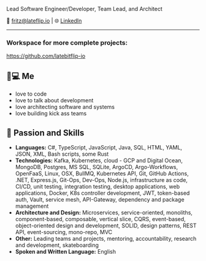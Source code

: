 Lead Software Engineer/Developer, Team Lead, and Architect

📧 fritz@lateflip.io | 🌐 [LinkedIn](http://www.linkedin.com/in/fritz-fredrick-seitz-8a15194)

---
### Workspace for more complete projects: 
https://github.com/latebitflip-io

## 🧑💻 Me
- love to code
- love to talk about development
- love architecting software and systems
- love building kick ass teams 

## 💪 Passion and Skills
- **Languages:** C#, TypeScript, JavaScript, Java, SQL, HTML, YAML, JSON, XML, Bash scripts, some Rust
- **Technologies:** Kafka, Kubernetes, cloud - GCP and Digital Ocean, MongoDB, Postgres, MS SQL, SQLite, ArgoCD, Argo-Workflows, OpenFaaS, Linux, OSX, BullMQ, Kubernetes API, Git, GitHub Actions, .NET, Express.js, Git-Ops, Dev-Ops, Node.js, infrastructure as code, CI/CD, unit testing, integration testing, desktop applications, web applications, Docker, K8s controller development, JWT, token-based auth, Vault, service mesh, API-Gateway, dependency and package management
- **Architecture and Design:** Microservices, service-oriented, monoliths, component-based, composable, vertical slice, CQRS, event-based, object-oriented design and development, SOLID, design patterns, REST API, event-sourcing, mono-repo, MVC
- **Other:** Leading teams and projects, mentoring, accountability, research and development, skateboarding
- **Spoken and Written Language:** English
